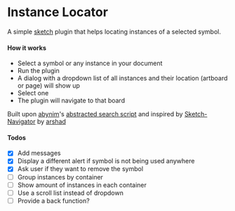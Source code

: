 # Instance Locator

A simple [sketch]() plugin that helps locating instances of a selected symbol.

#### How it works

- Select a symbol or any instance in your document
- Run the plugin
- A dialog with a dropdown list of all instances and their location (artboard or page) will show up
- Select one
- The plugin will navigate to that board

Built upon [abynim](github.com/abynim)'s [abstracted search script](https://medium.com/sketch-app-sources/sketch-plugin-snippets-for-plugin-developers-e9e1d2ab6827) and inspired by [Sketch-Navigator](https://github.com/arshad/Sketch-Navigator) by [arshad](github.com/arshad)

#### Todos

- [x] Add messages
- [x] Display a different alert if symbol is not being used anywhere
- [x] Ask user if they want to remove the symbol
- [ ] Group instances by container
- [ ] Show amount of instances in each container
- [ ] Use a scroll list instead of dropdown
- [ ] Provide a back function?
